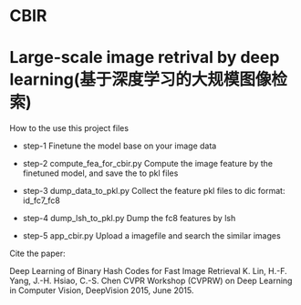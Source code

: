 # CBIR
Large-scale image retrival by deep learning(基于深度学习的大规模图像检索)
=========================================================================

How to the use this project files

* step-1
Finetune the model base on your image data

* step-2
compute_fea_for_cbir.py
Compute the image feature by the finetuned model, and save the to pkl files

* step-3
dump_data_to_pkl.py
Collect the feature pkl files to dic format: id_fc7_fc8

* step-4
dump_lsh_to_pkl.py
Dump the fc8 features by lsh

* step-5
app_cbir.py
Upload a imagefile and search the similar images


Cite the paper:

Deep Learning of Binary Hash Codes for Fast Image Retrieval
K. Lin, H.-F. Yang, J.-H. Hsiao, C.-S. Chen
CVPR Workshop (CVPRW) on Deep Learning in Computer Vision, DeepVision 2015, June 2015.
